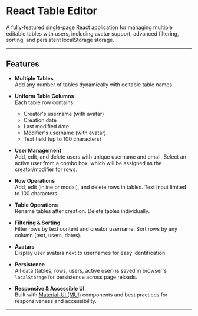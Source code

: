 # React Table Editor 

A fully-featured single-page React application for managing multiple editable tables with users, including avatar support, advanced filtering, sorting, and persistent localStorage storage.

---

## Features

- **Multiple Tables**  
  Add any number of tables dynamically with editable table names.

- **Uniform Table Columns**  
  Each table row contains:  
  - Creator's username (with avatar)  
  - Creation date  
  - Last modified date  
  - Modifier's username (with avatar)  
  - Text field (up to 100 characters)

- **User Management**  
  Add, edit, and delete users with unique username and email. Select an active user from a combo box, which will be assigned as the creator/modifier for rows.

- **Row Operations**  
  Add, edit (inline or modal), and delete rows in tables. Text input limited to 100 characters.

- **Table Operations**  
  Rename tables after creation. Delete tables individually.

- **Filtering & Sorting**  
  Filter rows by text content and creator username. Sort rows by any column (text, users, dates).

- **Avatars**  
  Display user avatars next to usernames for easy identification.

- **Persistence**  
  All data (tables, rows, users, active user) is saved in browser's `localStorage` for persistence across page reloads.

- **Responsive & Accessible UI**  
  Built with [Material-UI (MUI)](https://mui.com/) components and best practices for responsiveness and accessibility.

---

